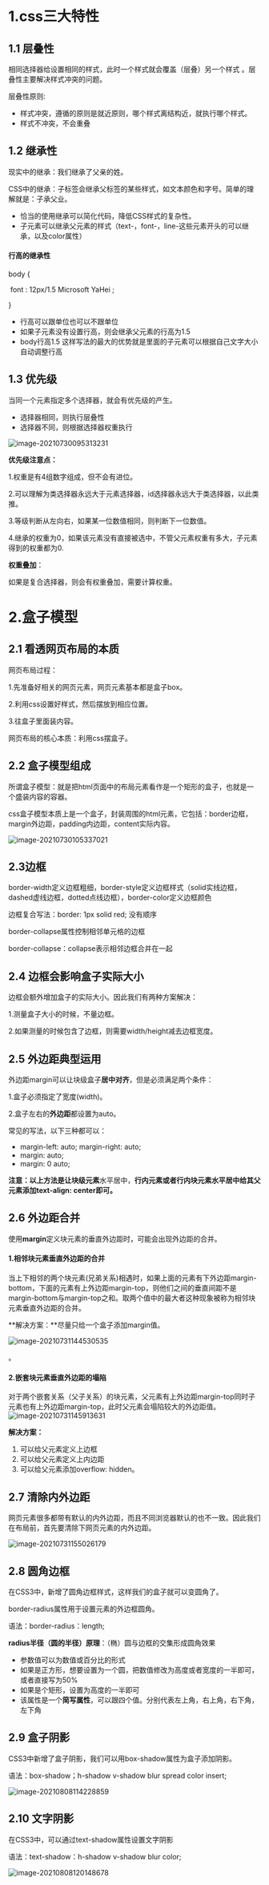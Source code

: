 # 1.css三大特性

## 1.1 层叠性

相同选择器给设置相同的样式，此时一个样式就会覆盖（层叠）另一个样式	。层叠性主要解决样式冲突的问题。

层叠性原则:

- 样式冲突，遵循的原则是就近原则，哪个样式离结构近，就执行哪个样式。
- 样式不冲突，不会重叠

## 1.2 继承性

现实中的继承：我们继承了父亲的姓。

CSS中的继承：子标签会继承父标签的某些样式，如文本颜色和字号。简单的理解就是：子承父业。

- 恰当的使用继承可以简化代码，降低CSS样式的复杂性。
- 子元素可以继承父元素的样式（text-，font-，line-这些元素开头的可以继承，以及color属性）

#### 行高的继承性

body {

​	font : 12px/1.5 Microsoft YaHei ;

}

- 行高可以跟单位也可以不跟单位
- 如果子元素没有设置行高，则会继承父元素的行高为1.5
- body行高1.5 这样写法的最大的优势就是里面的子元素可以根据自己文字大小自动调整行高

## 1.3 优先级

当同一个元素指定多个选择器，就会有优先级的产生。

- 选择器相同，则执行层叠性
- 选择器不同，则根据选择器权重执行

![image-20210730095313231](C:\Users\陈陈陈\AppData\Roaming\Typora\typora-user-images\image-20210730095313231.png)

**优先级注意点：**

1.权重是有4组数字组成，但不会有进位。

2.可以理解为类选择器永远大于元素选择器，id选择器永远大于类选择器，以此类推。

3.等级判断从左向右，如果某一位数值相同，则判断下一位数值。

4.继承的权重为0，如果该元素没有直接被选中，不管父元素权重有多大，子元素得到的权重都为0.

**权重叠加**：

如果是复合选择器，则会有权重叠加，需要计算权重。

# 2.盒子模型

## 2.1 看透网页布局的本质

网页布局过程：

1.先准备好相关的网页元素，网页元素基本都是盒子box。

2.利用css设置好样式，然后摆放到相应位置。

3.往盒子里面装内容。

网页布局的核心本质：利用css摆盒子。

## 2.2 盒子模型组成

所谓盒子模型：就是把html页面中的布局元素看作是一个矩形的盒子，也就是一个盛装内容的容器。

css盒子模型本质上是一个盒子，封装周围的html元素，它包括：border边框，margin外边距，padding内边距，content实际内容。

![image-20210730105337021](C:\Users\陈陈陈\AppData\Roaming\Typora\typora-user-images\image-20210730105337021.png)

## 2.3边框

border-width定义边框粗细，border-style定义边框样式（solid实线边框，dashed虚线边框，dotted点线边框），border-color定义边框颜色

边框复合写法：border: 1px solid red;    没有顺序

border-collapse属性控制相邻单元格的边框

border-collapse：collapse表示相邻边框合并在一起

## 2.4 边框会影响盒子实际大小

边框会额外增加盒子的实际大小。因此我们有两种方案解决：

1.测量盒子大小的时候，不量边框。

2.如果测量的时候包含了边框，则需要width/height减去边框宽度。

## 2.5 外边距典型运用

外边距margin可以让块级盒子**居中对齐**，但是必须满足两个条件：

1.盒子必须指定了宽度(width)。

2.盒子左右的**外边距**都设置为auto。

常见的写法，以下三种都可以：

- margin-left: auto;  margin-right: auto;
- margin: auto;
- margin: 0 auto;

**注意：**以上方法是让**块级元素**水平居中，**行内元素或者行内块元素水平居中给其父元素添加text-align: center即可。**

## 2.6 外边距合并

使用**margin**定义块元素的垂直外边距时，可能会出现外边距的合并。

#### 1.相邻块元素垂直外边距的合并

当上下相邻的两个块元素(兄弟关系)相遇时，如果上面的元素有下外边距margin-bottom，下面的元素有上外边距margin-top，则他们之间的垂直间距不是margin-bottom与margin-top之和。取两个值中的最大者这种现象被称为相邻块元素垂直外边距的合并。

**解决方案：**尽量只给一个盒子添加margin值。

![image-20210731144530535](C:\Users\陈陈陈\AppData\Roaming\Typora\typora-user-images\image-20210731144530535.png)

。

#### 2.嵌套块元素垂直外边距的塌陷

对于两个嵌套关系（父子关系）的块元素，父元素有上外边距margin-top同时子元素也有上外边距margin-top，此时父元素会塌陷较大的外边距值。![image-20210731145913631](C:\Users\陈陈陈\AppData\Roaming\Typora\typora-user-images\image-20210731145913631.png)

**解决方案：**

1. 可以给父元素定义上边框
2. 可以给父元素定义上内边距
3. 可以给父元素添加overflow: hidden。

## 2.7 清除内外边距

网页元素很多都带有默认的内外边距，而且不同浏览器默认的也不一致。因此我们在布局前，首先要清除下网页元素的内外边距。

![image-20210731155026179](C:\Users\陈陈陈\AppData\Roaming\Typora\typora-user-images\image-20210731155026179.png)

## 2.8 圆角边框

在CSS3中，新增了圆角边框样式，这样我们的盒子就可以变圆角了。

border-radius属性用于设置元素的外边框圆角。

语法：border-radius：length;

**radius半径（圆的半径）原理**：（椭）圆与边框的交集形成圆角效果

- 参数值可以为数值或百分比的形式
- 如果是正方形，想要设置为一个圆，把数值修改为高度或者宽度的一半即可，或者直接写为50%
- 如果是个矩形，设置为高度的一半即可
- 该属性是一个**简写属性**，可以跟四个值。分别代表左上角，右上角，右下角，左下角

## 2.9 盒子阴影

CSS3中新增了盒子阴影，我们可以用box-shadow属性为盒子添加阴影。

语法：box-shadow；h-shadow v-shadow blur spread color insert;

![image-20210808114228859](C:\Users\陈陈陈\AppData\Roaming\Typora\typora-user-images\image-20210808114228859.png)

## 2.10 文字阴影

在CSS3中，可以通过text-shadow属性设置文字阴影

语法：text-shadow：h-shadow v-shadow blur color;

![image-20210808120148678](C:\Users\陈陈陈\AppData\Roaming\Typora\typora-user-images\image-20210808120148678.png)

